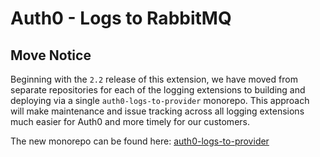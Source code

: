 # Auth0 - Logs to RabbitMQ

## Move Notice
Beginning with the `2.2` release of this extension, we have moved from separate repositories for each of the logging extensions to building and deploying via a single `auth0-logs-to-provider` monorepo. This approach will make maintenance and issue tracking across all logging extensions much easier for Auth0 and more timely for our customers.

The new monorepo can be found here: [auth0-logs-to-provider](https://github.com/auth0-extensions/auth0-logs-to-provider)
